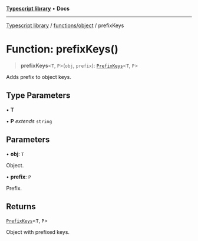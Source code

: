 [**Typescript library**](../../../index.md) • **Docs**

***

[Typescript library](../../../modules.md) / [functions/object](../index.md) / prefixKeys

# Function: prefixKeys()

> **prefixKeys**\<`T`, `P`\>(`obj`, `prefix`): [`PrefixKeys`](../type-aliases/PrefixKeys.md)\<`T`, `P`\>

Adds prefix to object keys.

## Type Parameters

• **T**

• **P** *extends* `string`

## Parameters

• **obj**: `T`

Object.

• **prefix**: `P`

Prefix.

## Returns

[`PrefixKeys`](../type-aliases/PrefixKeys.md)\<`T`, `P`\>

Object with prefixed keys.

